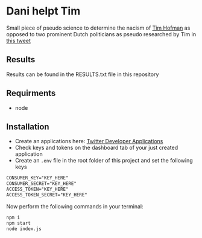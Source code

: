 # Dani helpt Tim

Small piece of pseudo science to determine the nacism of [Tim Hofman](https://twitter.com/debroervanroos) as opposed to two prominent Dutch politicians as pseudo researched by Tim in [this tweet](https://twitter.com/debroervanroos/status/1074623987513208832)

## Results

Results can be found in the RESULTS.txt file in this repository

## Requirments

- node

## Installation

- Create an applications here: [Twitter Developer Applications](https://developer.twitter.com/en/apps)
- Check keys and tokens on the dashboard tab of your just created application
- Create an `.env` file in the root folder of this project and set the following keys

```txt
CONSUMER_KEY="KEY_HERE"
CONSUMER_SECRET="KEY_HERE"
ACCESS_TOKEN="KEY_HERE"
ACCESS_TOKEN_SECRET="KEY_HERE"
```

Now perform the following commands in your terminal:

```sh
npm i
npm start
node index.js
```
